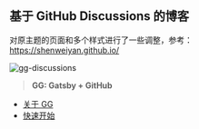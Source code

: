 ## 基于 GitHub Discussions 的博客

对原主题的页面和多个样式进行了一些调整，参考：https://shenweiyan.github.io/

![gg-discussions](https://slab-1251708715.cos.ap-guangzhou.myqcloud.com/KGarden/2023/gg-discussions.png)

> **GG: Gatsby + GitHub**

- [关于 GG](https://github.com/lencx/gg/discussions/4)
- [快速开始](https://github.com/lencx/gg/discussions/5)
